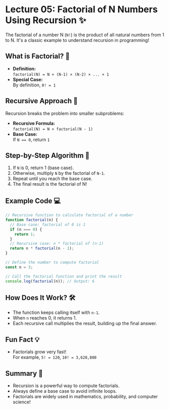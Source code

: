 # Lecture 05: Factorial of N Numbers Using Recursion ✨

The factorial of a number N (`N!`) is the product of all natural numbers from 1 to N. It's a classic example to understand recursion in programming!

## What is Factorial? 🤔

- **Definition:**  
  `factorial(N) = N × (N-1) × (N-2) × ... × 1`
- **Special Case:**  
  By definition, `0! = 1`

## Recursive Approach 🔁

Recursion breaks the problem into smaller subproblems:

- **Recursive Formula:**  
  `factorial(N) = N × factorial(N - 1)`
- **Base Case:**  
  If `N == 0`, return `1`

## Step-by-Step Algorithm 📝

1. If `N` is 0, return 1 (base case).
2. Otherwise, multiply `N` by the factorial of `N-1`.
3. Repeat until you reach the base case.
4. The final result is the factorial of N!

## Example Code 💻

```javascript
// Recursive function to calculate factorial of a number
function factorial(n) {
  // Base case: factorial of 0 is 1
  if (n === 0) {
    return 1;
  }
  // Recursive case: n * factorial of (n-1)
  return n * factorial(n - 1);
}

// Define the number to compute factorial
const n = 3;

// Call the factorial function and print the result
console.log(factorial(n)); // Output: 6
```

## How Does It Work? 🛠️

- The function keeps calling itself with `n-1`.
- When `n` reaches 0, it returns 1.
- Each recursive call multiplies the result, building up the final answer.

## Fun Fact 💡

- Factorials grow very fast!  
  For example, `5! = 120`, `10! = 3,628,800`

## Summary 🎉

- Recursion is a powerful way to compute factorials.
- Always define a base case to avoid infinite loops.
- Factorials are widely used in mathematics, probability, and computer science!